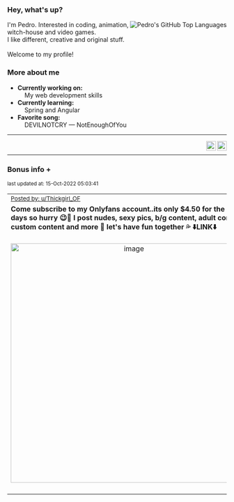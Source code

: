 ### Hey, what's up?
<img align="right" alt="Pedro's GitHub Top Languages" src="https://github-readme-stats.vercel.app/api/top-langs/?username=PedrosUsername&exclude_repo=HW2&layout=compact" />

I'm Pedro. Interested in coding, animation, witch-house and video games.<br>
I like different, creative and original stuff.<br><br>
Welcome to my profile!

### More about me
- **Currently working on:**  
&nbsp;&nbsp;&nbsp;&nbsp;My web development skills
- **Currently learning:**  
&nbsp;&nbsp;&nbsp;&nbsp;Spring and Angular
- **Favorite song:**  
&nbsp;&nbsp;&nbsp;&nbsp;DEVILNOTCRY — NotEnoughOfYou
___
[<img align="right" alt="LinkedIn" width="22px" src="https://cdn.jsdelivr.net/npm/simple-icons@v3/icons/linkedin.svg" />][linkedin]
&nbsp;&nbsp;
[<img align="right" alt="Email" width="22px" src="https://cdn.jsdelivr.net/npm/simple-icons@v3/icons/gmail.svg" />][gmail]
___

### Bonus info +

<p align="left"><sub>last updated at: 15-Oct-2022 05:03:41</sub></p>

|   |
| --- |
| <sub>[Posted by: u/Thickgirl_OF][source]</sub> |
| **Come subscribe to my Onlyfans account..its only $4.50 for the next 3 days so hurry 😉💋 I post nudes, sexy pics, b/g content, adult content, custom content and more 🥵 let's have fun together 💦 ⬇️LINK⬇️** | 
|<p align="center"> <img alt="image" src="https://i.redd.it/n4ih9fokiqs91.jpg" width="550" /> </p>|
|   |

  



  
  
  
[linkedin]: https://linkedin.com/in/pedro-h-r-gomes-8a487b14a/
[gmail]: mailto:pilique11@gmail.com
[source]: https://www.reddit.com/r/interestingasfuck/comments/xzforf/come_subscribe_to_my_onlyfans_accountits_only_450/
[PushshiftAPI]: https://github.com/pushshift/api